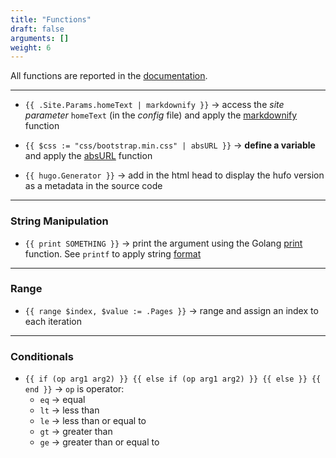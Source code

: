 ```yaml
---
title: "Functions"
draft: false
arguments: []
weight: 6
---
```


All functions are reported in the [documentation](https://gohugo.io/functions/).

* * *

-   `{{ .Site.Params.homeText | markdownify }}` → access the _site parameter_ `homeText` (in the _config_ file) and apply the [markdownify](https://gohugo.io/functions/markdownify/#readout) function

-   `{{ $css := "css/bootstrap.min.css" | absURL }}` → **define a variable** and apply the [absURL](https://gohugo.io/functions/absurl/) function

-   `{{ hugo.Generator }}` → add in the html head to display the hufo version as a metadata in the source code

* * *

### String Manipulation

-   `{{ print SOMETHING }}` → print the argument using the Golang [print](https://gohugo.io/functions/print/#readout) function. See `printf` to apply string [format](https://gohugo.io/functions/printf/#readout)

* * *

### Range

-   `{{ range $index, $value := .Pages }}` → range and assign an index to each iteration

* * *

### Conditionals

-   `{{ if (op arg1 arg2) }} {{ else if (op arg1 arg2) }} {{ else }} {{ end }}` → `op` is operator:
    -   `eq` → equal
    -   `lt` → less than
    -   `le` → less than or equal to
    -   `gt` → greater than
    -   `ge` → greater than or equal to
